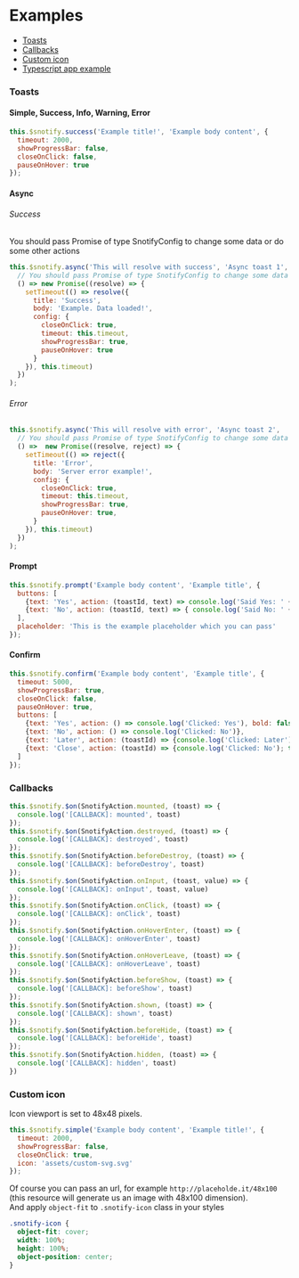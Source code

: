 # Examples

* [Toasts](#toasts)
* [Callbacks](#callbacks)
* [Custom icon](#custom-icon)
* [Typescript app example](https://github.com/artemsky/vue-snotify-typescript-example)

### Toasts
#### Simple, Success, Info, Warning, Error
```javascript
this.$snotify.success('Example title!', 'Example body content', {
  timeout: 2000,
  showProgressBar: false,
  closeOnClick: false,
  pauseOnHover: true
});
```
#### Async

###### Success
You should pass Promise of type SnotifyConfig to change some data or do some other actions  
```javascript
this.$snotify.async('This will resolve with success', 'Async toast 1',
  // You should pass Promise of type SnotifyConfig to change some data or do some other actions
  () => new Promise((resolve) => {
    setTimeout(() => resolve({
      title: 'Success',
      body: 'Example. Data loaded!',
      config: {
        closeOnClick: true,
        timeout: this.timeout,
        showProgressBar: true,
        pauseOnHover: true
      }
    }), this.timeout)
  })
);
```
###### Error

```javascript
this.$snotify.async('This will resolve with error', 'Async toast 2',
  // You should pass Promise of type SnotifyConfig to change some data or do some other actions
  () =>  new Promise((resolve, reject) => {
    setTimeout(() => reject({
      title: 'Error',
      body: 'Server error example!',
      config: {
        closeOnClick: true,
        timeout: this.timeout,
        showProgressBar: true,
        pauseOnHover: true,
      }
    }), this.timeout)
  })
);
```

#### Prompt
```javascript
this.$snotify.prompt('Example body content', 'Example title', {
  buttons: [
    {text: 'Yes', action: (toastId, text) => console.log('Said Yes: ' + text + ' ID: ' + toastId)},
    {text: 'No', action: (toastId, text) => { console.log('Said No: ' + text); this.$snotify.remove(toastId); }},
  ],
  placeholder: 'This is the example placeholder which you can pass'
});
```

#### Confirm
```javascript
this.$snotify.confirm('Example body content', 'Example title', {
  timeout: 5000,
  showProgressBar: true,
  closeOnClick: false,
  pauseOnHover: true,
  buttons: [
    {text: 'Yes', action: () => console.log('Clicked: Yes'), bold: false},
    {text: 'No', action: () => console.log('Clicked: No')},
    {text: 'Later', action: (toastId) => {console.log('Clicked: Later'); this.$snotify.remove(toastId); } },
    {text: 'Close', action: (toastId) => {console.log('Clicked: No'); this.$snotify.remove(toastId); }, bold: true},
  ]
});
```

### Callbacks

```javascript
this.$snotify.$on(SnotifyAction.mounted, (toast) => {
  console.log('[CALLBACK]: mounted', toast)
});
this.$snotify.$on(SnotifyAction.destroyed, (toast) => {
  console.log('[CALLBACK]: destroyed', toast)
});
this.$snotify.$on(SnotifyAction.beforeDestroy, (toast) => {
  console.log('[CALLBACK]: beforeDestroy', toast)
});
this.$snotify.$on(SnotifyAction.onInput, (toast, value) => {
  console.log('[CALLBACK]: onInput', toast, value)
});
this.$snotify.$on(SnotifyAction.onClick, (toast) => {
  console.log('[CALLBACK]: onClick', toast)
});
this.$snotify.$on(SnotifyAction.onHoverEnter, (toast) => {
  console.log('[CALLBACK]: onHoverEnter', toast)
});
this.$snotify.$on(SnotifyAction.onHoverLeave, (toast) => {
  console.log('[CALLBACK]: onHoverLeave', toast)
});
this.$snotify.$on(SnotifyAction.beforeShow, (toast) => {
  console.log('[CALLBACK]: beforeShow', toast)
});
this.$snotify.$on(SnotifyAction.shown, (toast) => {
  console.log('[CALLBACK]: shown', toast)
});
this.$snotify.$on(SnotifyAction.beforeHide, (toast) => {
  console.log('[CALLBACK]: beforeHide', toast)
});
this.$snotify.$on(SnotifyAction.hidden, (toast) => {
  console.log('[CALLBACK]: hidden', toast)
})
```

### Custom icon
Icon viewport is set to 48x48 pixels.
```javascript
this.$snotify.simple('Example body content', 'Example title!', {
  timeout: 2000,
  showProgressBar: false,
  closeOnClick: true,
  icon: 'assets/custom-svg.svg'
});
```

Of course you can pass an url, for example `http://placeholde.it/48x100` (this resource will generate us an image with 48x100 dimension).  
And apply `object-fit` to `.snotify-icon` class in your styles

```scss
.snotify-icon {
  object-fit: cover;
  width: 100%;
  height: 100%;
  object-position: center;
}
```
